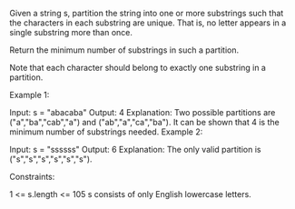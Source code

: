 Given a string s, partition the string into one or more substrings such that the characters in each substring are unique. That is, no letter appears in a single substring more than once.

Return the minimum number of substrings in such a partition.

Note that each character should belong to exactly one substring in a partition.

 

Example 1:

Input: s = "abacaba"
Output: 4
Explanation:
Two possible partitions are ("a","ba","cab","a") and ("ab","a","ca","ba").
It can be shown that 4 is the minimum number of substrings needed.
Example 2:

Input: s = "ssssss"
Output: 6
Explanation:
The only valid partition is ("s","s","s","s","s","s").
 

Constraints:

1 <= s.length <= 105
s consists of only English lowercase letters.